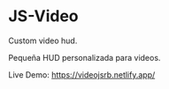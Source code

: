 # JS-Video
Custom video hud.


Pequeña HUD personalizada para videos.

Live Demo: https://videojsrb.netlify.app/
